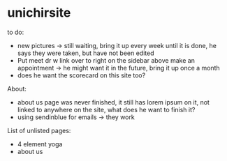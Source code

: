# unichirsite

to do:
- new pictures -> still waiting, bring it up every week until it is done, he says they were taken, but have not been edited
- Put meet dr w link over to right on the sidebar above make an appointment -> he might want it in the future, bring it up once a month
- does he want the scorecard on this site too?

About:
- about us page was never finished, it still has lorem ipsum on it, not linked to anywhere on the site, what does he want to finish it?
- using sendinblue for emails -> they work

List of unlisted pages:
- 4 element yoga
- about us
